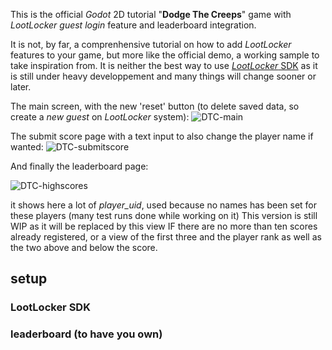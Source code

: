 This is the official _Godot_ 2D tutorial "**Dodge The Creeps**" game with _LootLocker_ _guest login_ feature and leaderboard integration.

It is not, by far, a comprenhensive tutorial on how to add _LootLocker_ features to your game, but more like the official demo, a working sample to take inspiration from.
It is neither the best way to use [_LootLocker_ SDK](https://github.com/ARez2/LootLocker-Godot-SDK) as it is still under heavy developpement and many things will change sooner or later.

The main screen, with the new 'reset' button (to delete saved data, so create a _new guest_ on _LootLocker_ system):
![DTC-main](https://github.com/Infini-Creation/Dodge-The-Creeps-LootLocker-Leaderboard-Demo/assets/136735040/3f920f18-38c9-490c-8cb1-3af76378d0d3)

The submit score page with a text input to also change the player name if wanted:
![DTC-submitscore](https://github.com/Infini-Creation/Dodge-The-Creeps-LootLocker-Leaderboard-Demo/assets/136735040/893b9eb1-f744-436d-bc63-6898a8e677f1)

And finally the leaderboard page:

![DTC-highscores](https://github.com/Infini-Creation/Dodge-The-Creeps-LootLocker-Leaderboard-Demo/assets/136735040/3c04e179-59bf-48dc-8c7e-d8bb61caba1d)

it shows here a lot of _player_uid_, used because no names has been set for these players (many test runs done while working on it)
This version is still WIP as it will be replaced by this view IF there are no more than ten scores already registered, or a view of the first three and the player rank as well as the two above and below the score.

## setup
### LootLocker SDK
### leaderboard (to have you own)
